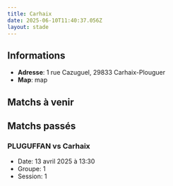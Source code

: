 ```yaml
---
title: Carhaix
date: 2025-06-10T11:40:37.056Z
layout: stade
---
```




## Informations
- **Adresse**: 1 rue Cazuguel, 29833 Carhaix-Plouguer
- **Map**: map
## Matchs à venir


## Matchs passés

### PLUGUFFAN vs Carhaix
- Date: 13 avril 2025 à 13:30
- Groupe: 1
- Session: 1

